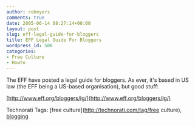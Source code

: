 ```yaml
---
author: robmyers
comments: true
date: 2005-06-14 08:27:14+00:00
layout: post
slug: eff-legal-guide-for-bloggers
title: EFF Legal Guide For Bloggers
wordpress_id: 500
categories:
- Free Culture
- Howto
---
```


  
The EFF have posted a legal guide for bloggers. As ever, it's based in US law (the EFF being a US-based organisation), but good stuff:  


  
[http://www.eff.org/bloggers/lg/](http://www.eff.org/bloggers/lg/)  


Technorati Tags: [free culture](http://technorati.com/tag/free culture), [blogging](http://technorati.com/tag/blogging)

  


